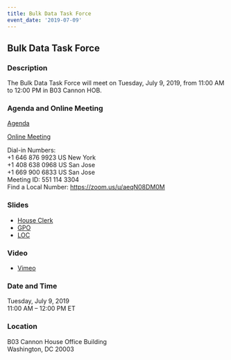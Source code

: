 ```yaml
---
title: Bulk Data Task Force
event_date: '2019-07-09'
---
```


## Bulk Data Task Force

### Description
The Bulk Data Task Force will meet on Tuesday, July 9, 2019, from 11:00 AM to 12:00 PM in B03 Cannon HOB.   

### Agenda and Online Meeting  
[Agenda](https://usgpo.github.io/innovation/events/2019-07-09-BDTF-Agenda.pdf)   

[Online Meeting](https://zoom.us/j/5511143304)  

Dial-in Numbers:  
+1 646 876 9923 US New York  
+1 408 638 0968 US San Jose  
+1 669 900 6833 US San Jose  
Meeting ID: 551 114 3304  
Find a Local Number: https://zoom.us/u/aeqN08DM0M  

### Slides
* [House Clerk](https://usgpo.github.io/innovation/resources/BDTF-HouseClerk-Update-2019-07-09.pdf)
* [GPO](https://usgpo.github.io/innovation/resources/BDTF-GPO-Update-2019-07-09.pdf)
* [LOC](https://usgpo.github.io/innovation/resources/BDTF-LOC-Update-2019-07-09.pdf)

### Video
* [Vimeo](https://vimeo.com/352468687/74497f0486) 

### Date and Time
Tuesday, July 9, 2019  
11:00 AM – 12:00 PM ET

### Location
B03 Cannon House Office Building   
Washington, DC 20003  

